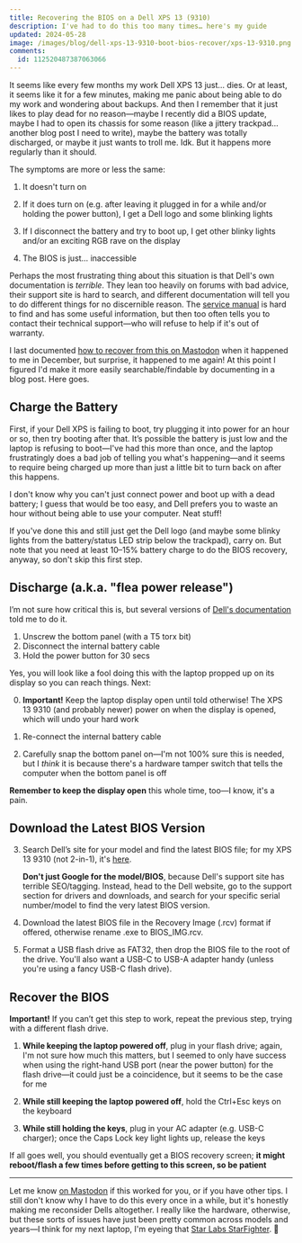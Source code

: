 ```yaml
---
title: Recovering the BIOS on a Dell XPS 13 (9310)
description: I've had to do this too many times… here's my guide
updated: 2024-05-28
image: /images/blog/dell-xps-13-9310-boot-bios-recover/xps-13-9310.png
comments:
  id: 112520487387063066
---
```


It seems like every few months my work Dell XPS 13 just… dies. Or at least, it seems like it for a few minutes, making me panic about being able to do my work and wondering about backups. And then I remember that it just likes to play dead for no reason—maybe I recently did a BIOS update, maybe I had to open its chassis for some reason (like a jittery trackpad… another blog post I need to write), maybe the battery was totally discharged, or maybe it just wants to troll me. Idk. But it happens more regularly than it should.

The symptoms are more or less the same:

1. It doesn't turn on

2. If it does turn on (e.g. after leaving it plugged in for a while and/or holding the power button), I get a Dell logo and some blinking lights

3. If I disconnect the battery and try to boot up, I get other blinky lights and/or an exciting RGB rave on the display

4. The BIOS is just… inaccessible

Perhaps the most frustrating thing about this situation is that Dell's own documentation is _terrible_. They lean too heavily on forums with bad advice, their support site is hard to search, and different documentation will tell you to do different things for no discernible reason. The [service manual](https://www.dell.com/support/manuals/en-us/xps-13-9310-laptop/xps-13-9310-service-manual/) is hard to find and has some useful information, but then too often tells you to contact their technical support—who will refuse to help if it's out of warranty.

I last documented [how to recover from this on Mastodon](https://mastodon.blaede.family/@cassidy/111530500634769622) when it happened to me in December, but surprise, it happened to me again! At this point I figured I'd make it more easily searchable/findable by documenting in a blog post. Here goes.

## Charge the Battery

First, if your Dell XPS is failing to boot, try plugging it into power for an hour or so, then try booting after that. It’s possible the battery is just low and the laptop is refusing to boot—I've had this more than once, and the laptop frustratingly does a bad job of telling you what's happening—and it seems to require being charged up more than just a little bit to turn back on after this happens.

I don't know why you can't just connect power and boot up with a dead battery; I guess that would be too easy, and Dell prefers you to waste an hour without being able to use your computer. Neat stuff!

If you've done this and still just get the Dell logo (and maybe some blinky lights from the battery/status LED strip below the trackpad), carry on. But note that you need at least 10–15% battery charge to do the BIOS recovery, anyway, so don't skip this first step.

## Discharge (a.k.a. "flea power release")

I’m not sure how critical this is, but several versions of [Dell's documentation](https://www.dell.com/support/manuals/en-us/xps-13-9310-laptop/xps-13-9310-service-manual/flea-power-release) told me to do it.

1. Unscrew the bottom panel (with a T5 torx bit)
2. Disconnect the internal battery cable
3. Hold the power button for 30 secs

Yes, you will look like a fool doing this with the laptop propped up on its display so you can reach things. Next:

0. **Important!** Keep the laptop display open until told otherwise! The XPS 13 9310 (and probably newer) power on when the display is opened, which will undo your hard work

1. Re-connect the internal battery cable

2. Carefully snap the bottom panel on—I'm not 100% sure this is needed, but I _think_ it is because there's a hardware tamper switch that tells the computer when the bottom panel is off

**Remember to keep the display open** this whole time, too—I know, it's a pain.

## Download the Latest BIOS Version

3. Search Dell’s site for your model and find the latest BIOS file; for my XPS 13 9310 (not 2-in-1), it's [here](https://www.dell.com/support/home/en-us/product-support/product/xps-13-9310-laptop/drivers).

   **Don't just Google for the model/BIOS**, because Dell's support site has terrible SEO/tagging. Instead, head to the Dell website, go to the support section for drivers and downloads, and search for your specific serial number/model to find the very latest BIOS version.

2. Download the latest BIOS file in the Recovery Image (.rcv) format if offered, otherwise rename .exe to BIOS_IMG.rcv.

3. Format a USB flash drive as FAT32, then drop the BIOS file to the root of the drive. You'll also want a USB-C to USB-A adapter handy (unless you're using a fancy USB-C flash drive).

## Recover the BIOS

**Important!** If you can’t get this step to work, repeat the previous step, trying with a different flash drive.

1. **While keeping the laptop powered off**, plug in your flash drive; again, I'm not sure how much this matters, but I seemed to only have success when using the right-hand USB port (near the power button) for the flash drive—it could just be a coincidence, but it seems to be the case for me

2. **While still keeping the laptop powered off**, hold the Ctrl+Esc keys on the keyboard

3. **While still holding the keys**, plug in your AC adapter (e.g. USB-C charger); once the Caps Lock key light lights up, release the keys

If all goes well, you should eventually get a BIOS recovery screen; **it might reboot/flash a few times before getting to this screen, so be patient**

---

Let me know [on Mastodon](https://mastodon.blaede.family/@cassidy/112520487387063066) if this worked for you, or if you have other tips. I still don't know why I have to do this every once in a while, but it's honestly making me reconsider Dells altogether. I really like the hardware, otherwise, but these sorts of issues have just been pretty common across models and years—I think for my next laptop, I'm eyeing that [Star Labs StarFighter](https://us.starlabs.systems/pages/starfighter). 👀
